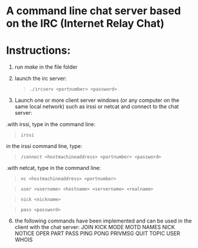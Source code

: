 # A command line chat server based on the IRC (Internet Relay Chat)

# Instructions:
1. run *make* in the file folder
2. launch the irc server:
   > `./ircserv <portnumber> <password>`
   
4. Launch one or more client server windows (or any computer on the same local network) such as irssi or netcat and connect to the chat server:
   
  .with irssi, type in the command line:
   > `irssi`
     
   in the irssi command line, type:
   
   > `/connect <hostmachineaddress> <portnumber> <password>`
     
  .with netcat, type in the command line:
   > `nc <hostmachineaddress> <portnumber>`
     
   > `user <username> <hostname> <servername> <realname>`
   
   > `nick <nickname>`
   
   > `pass <password>`
     
6. the following commands have been implemented and can be used in the client with the chat server:
   JOIN
   KICK
   MODE
   MOTD
   NAMES
   NICK
   NOTICE
   OPER
   PART
   PASS
   PING
   PONG
   PRIVMSG
   QUIT
   TOPIC
   USER
   WHOIS
   
